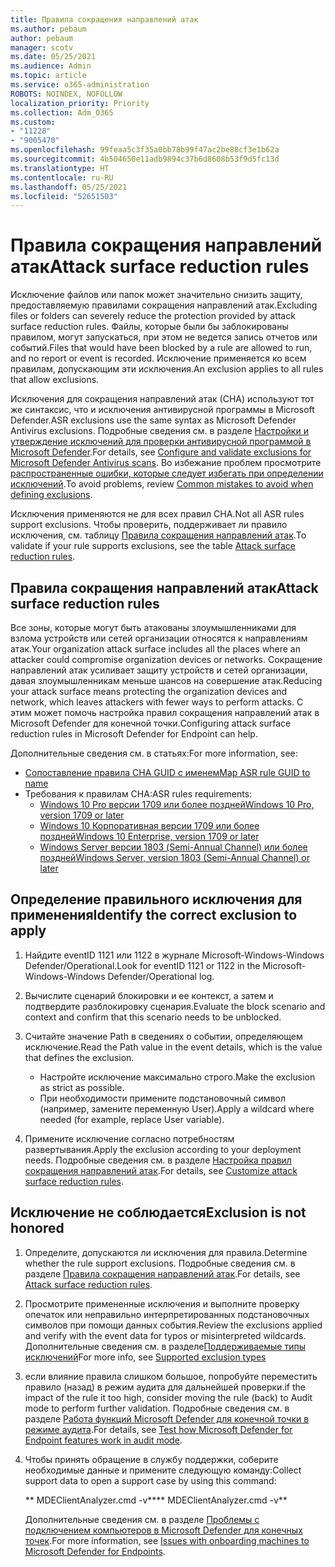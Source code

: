 ```yaml
---
title: Правила сокращения направлений атак
ms.author: pebaum
author: pebaum
manager: scotv
ms.date: 05/25/2021
ms.audience: Admin
ms.topic: article
ms.service: o365-administration
ROBOTS: NOINDEX, NOFOLLOW
localization_priority: Priority
ms.collection: Adm_O365
ms.custom:
- "11228"
- "9005470"
ms.openlocfilehash: 99feaa5c3f35a0bb78b99f47ac2be88cf3e1b62a
ms.sourcegitcommit: 4b504650e11adb9894c37b6d8608b53f9d5fc13d
ms.translationtype: HT
ms.contentlocale: ru-RU
ms.lasthandoff: 05/25/2021
ms.locfileid: "52651503"
---
```

# <a name="attack-surface-reduction-rules"></a><span data-ttu-id="be4ed-102">Правила сокращения направлений атак</span><span class="sxs-lookup"><span data-stu-id="be4ed-102">Attack surface reduction rules</span></span>

<span data-ttu-id="be4ed-103">Исключение файлов или папок может значительно снизить защиту, предоставляемую правилами сокращения направлений атак.</span><span class="sxs-lookup"><span data-stu-id="be4ed-103">Excluding files or folders can severely reduce the protection provided by attack surface reduction rules.</span></span> <span data-ttu-id="be4ed-104">Файлы, которые были бы заблокированы правилом, могут запускаться, при этом не ведется запись отчетов или событий.</span><span class="sxs-lookup"><span data-stu-id="be4ed-104">Files that would have been blocked by a rule are allowed to run, and no report or event is recorded.</span></span> <span data-ttu-id="be4ed-105">Исключение применяется ко всем правилам, допускающим эти исключения.</span><span class="sxs-lookup"><span data-stu-id="be4ed-105">An exclusion applies to all rules that allow exclusions.</span></span>

<span data-ttu-id="be4ed-106">Исключения для сокращения направлений атак (СНА) используют тот же синтаксис, что и исключения антивирусной программы в Microsoft Defender.</span><span class="sxs-lookup"><span data-stu-id="be4ed-106">ASR exclusions use the same syntax as Microsoft Defender Antivirus exclusions.</span></span> <span data-ttu-id="be4ed-107">Подробные сведения см. в разделе [Настройки и утверждение исключений для проверки антивирусной программой в Microsoft Defender](/microsoft-365/security/defender-endpoint/configure-exclusions-microsoft-defender-antivirus).</span><span class="sxs-lookup"><span data-stu-id="be4ed-107">For details, see [Configure and validate exclusions for Microsoft Defender Antivirus scans](/microsoft-365/security/defender-endpoint/configure-exclusions-microsoft-defender-antivirus).</span></span> <span data-ttu-id="be4ed-108">Во избежание проблем просмотрите [распространенные ошибки, которые следует избегать при определении исключений](/microsoft-365/security/defender-endpoint/common-exclusion-mistakes-microsoft-defender-antivirus).</span><span class="sxs-lookup"><span data-stu-id="be4ed-108">To avoid problems, review [Common mistakes to avoid when defining exclusions](/microsoft-365/security/defender-endpoint/common-exclusion-mistakes-microsoft-defender-antivirus).</span></span>

<span data-ttu-id="be4ed-109">Исключения применяются не для всех правил СНА.</span><span class="sxs-lookup"><span data-stu-id="be4ed-109">Not all ASR rules support exclusions.</span></span> <span data-ttu-id="be4ed-110">Чтобы проверить, поддерживает ли правило исключения, см. таблицу [Правила сокращения направлений атак](/microsoft-365/security/defender-endpoint/attack-surface-reduction#attack-surface-reduction-rules).</span><span class="sxs-lookup"><span data-stu-id="be4ed-110">To validate if your rule supports exclusions, see the table [Attack surface reduction rules](/microsoft-365/security/defender-endpoint/attack-surface-reduction#attack-surface-reduction-rules).</span></span>

## <a name="attack-surface-reduction-rules"></a><span data-ttu-id="be4ed-111">Правила сокращения направлений атак</span><span class="sxs-lookup"><span data-stu-id="be4ed-111">Attack surface reduction rules</span></span>

<span data-ttu-id="be4ed-112">Все зоны, которые могут быть атакованы злоумышленниками для взлома устройств или сетей организации относятся к направлениям атак.</span><span class="sxs-lookup"><span data-stu-id="be4ed-112">Your organization attack surface includes all the places where an attacker could compromise organization devices or networks.</span></span> <span data-ttu-id="be4ed-113">Сокращение направлений атак усиливает защиту устройств и сетей организации, давая злоумышленникам меньше шансов на совершение атак.</span><span class="sxs-lookup"><span data-stu-id="be4ed-113">Reducing your attack surface means protecting the organization devices and network, which leaves attackers with fewer ways to perform attacks.</span></span> <span data-ttu-id="be4ed-114">С этим может помочь настройка правил сокращения направлений атак в Microsoft Defender для конечной точки.</span><span class="sxs-lookup"><span data-stu-id="be4ed-114">Configuring attack surface reduction rules in Microsoft Defender for Endpoint can help.</span></span>

<span data-ttu-id="be4ed-115">Дополнительные сведения см. в статьях:</span><span class="sxs-lookup"><span data-stu-id="be4ed-115">For more information, see:</span></span>

- [<span data-ttu-id="be4ed-116">Сопоставление правила СНА GUID с именем</span><span class="sxs-lookup"><span data-stu-id="be4ed-116">Map ASR rule GUID to name</span></span>](/microsoft-365/security/defender-endpoint/attack-surface-reduction#attack-surface-reduction-rules)
- <span data-ttu-id="be4ed-117">Требования к правилам СНА:</span><span class="sxs-lookup"><span data-stu-id="be4ed-117">ASR rules requirements:</span></span>
    - [<span data-ttu-id="be4ed-118">Windows 10 Pro версии 1709 или более поздней</span><span class="sxs-lookup"><span data-stu-id="be4ed-118">Windows 10 Pro, version 1709 or later</span></span>](/windows/whats-new/whats-new-windows-10-version-1709)
    - [<span data-ttu-id="be4ed-119">Windows 10 Корпоративная версии 1709 или более поздней</span><span class="sxs-lookup"><span data-stu-id="be4ed-119">Windows 10 Enterprise, version 1709 or later</span></span>](/windows/whats-new/whats-new-windows-10-version-1709)
    - [<span data-ttu-id="be4ed-120">Windows Server версии 1803 (Semi-Annual Channel) или более поздней</span><span class="sxs-lookup"><span data-stu-id="be4ed-120">Windows Server, version 1803 (Semi-Annual Channel) or later</span></span>](/windows-server/get-started/whats-new-in-windows-server-1803)

## <a name="identify-the-correct-exclusion-to-apply"></a><span data-ttu-id="be4ed-121">Определение правильного исключения для применения</span><span class="sxs-lookup"><span data-stu-id="be4ed-121">Identify the correct exclusion to apply</span></span>

1. <span data-ttu-id="be4ed-122">Найдите eventID 1121 или 1122 в журнале Microsoft-Windows-Windows Defender/Operational.</span><span class="sxs-lookup"><span data-stu-id="be4ed-122">Look for eventID 1121 or 1122 in the Microsoft-Windows-Windows Defender/Operational log.</span></span>

1. <span data-ttu-id="be4ed-123">Вычислите сценарий блокировки и ее контекст, а затем и подтвердите разблокировку сценария.</span><span class="sxs-lookup"><span data-stu-id="be4ed-123">Evaluate the block scenario and context and confirm that this scenario needs to be unblocked.</span></span>

1. <span data-ttu-id="be4ed-124">Считайте значение Path в сведениях о событии, определяющем исключение.</span><span class="sxs-lookup"><span data-stu-id="be4ed-124">Read the Path value in the event details, which is the value that defines the exclusion.</span></span>
    - <span data-ttu-id="be4ed-125">Настройте исключение максимально строго.</span><span class="sxs-lookup"><span data-stu-id="be4ed-125">Make the exclusion as strict as possible.</span></span>
    - <span data-ttu-id="be4ed-126">При необходимости примените подстановочный символ (например, замените переменную User).</span><span class="sxs-lookup"><span data-stu-id="be4ed-126">Apply a wildcard where needed (for example, replace User variable).</span></span>

1. <span data-ttu-id="be4ed-127">Примените исключение согласно потребностям развертывания.</span><span class="sxs-lookup"><span data-stu-id="be4ed-127">Apply the exclusion according to your deployment needs.</span></span> <span data-ttu-id="be4ed-128">Подробные сведения см. в разделе [Настройка правил сокращения направлений атак](/microsoft-365/security/defender-endpoint/customize-attack-surface-reduction).</span><span class="sxs-lookup"><span data-stu-id="be4ed-128">For details, see [Customize attack surface reduction rules](/microsoft-365/security/defender-endpoint/customize-attack-surface-reduction).</span></span>

## <a name="exclusion-is-not-honored"></a><span data-ttu-id="be4ed-129">Исключение не соблюдается</span><span class="sxs-lookup"><span data-stu-id="be4ed-129">Exclusion is not honored</span></span>

1. <span data-ttu-id="be4ed-130">Определите, допускаются ли исключения для правила.</span><span class="sxs-lookup"><span data-stu-id="be4ed-130">Determine whether the rule support exclusions.</span></span> <span data-ttu-id="be4ed-131">Подробные сведения см. в разделе [Правила сокращения направлений атак](/microsoft-365/security/defender-endpoint/attack-surface-reduction#attack-surface-reduction-rules).</span><span class="sxs-lookup"><span data-stu-id="be4ed-131">For details, see [Attack surface reduction rules](/microsoft-365/security/defender-endpoint/attack-surface-reduction#attack-surface-reduction-rules).</span></span>

1. <span data-ttu-id="be4ed-132">Просмотрите примененные исключения и выполните проверку опечаток или неправильно интерпретированных подстановочных символов при помощи данных события.</span><span class="sxs-lookup"><span data-stu-id="be4ed-132">Review the exclusions applied and verify with the event data for typos or misinterpreted wildcards.</span></span> <span data-ttu-id="be4ed-133">Дополнительные сведения см. в разделе[Поддерживаемые типы исключений](/microsoft-365/security/defender-endpoint/mac-exclusions#supported-exclusion-types)</span><span class="sxs-lookup"><span data-stu-id="be4ed-133">For more info, see [Supported exclusion types](/microsoft-365/security/defender-endpoint/mac-exclusions#supported-exclusion-types)</span></span>

1. <span data-ttu-id="be4ed-134">если влияние правила слишком большое, попробуйте переместить правило (назад) в режим аудита для дальнейшей проверки.</span><span class="sxs-lookup"><span data-stu-id="be4ed-134">if the impact of the rule it too high, consider moving the rule (back) to Audit mode to perform further validation.</span></span> <span data-ttu-id="be4ed-135">Подробные сведения см. в разделе [Работа функций Microsoft Defender для конечной точки в режиме аудита](/microsoft-365/security/defender-endpoint/audit-windows-defender).</span><span class="sxs-lookup"><span data-stu-id="be4ed-135">For details, see [Test how Microsoft Defender for Endpoint features work in audit mode](/microsoft-365/security/defender-endpoint/audit-windows-defender).</span></span>

1. <span data-ttu-id="be4ed-136">Чтобы принять обращение в службу поддержки, соберите необходимые данные и примените следующую команду:</span><span class="sxs-lookup"><span data-stu-id="be4ed-136">Collect support data to open a support case by using this command:</span></span>
    
   <span data-ttu-id="be4ed-137">\*\* MDEClientAnalyzer.cmd -v\*\*</span><span class="sxs-lookup"><span data-stu-id="be4ed-137">\*\* MDEClientAnalyzer.cmd -v\*\*</span></span>

    <span data-ttu-id="be4ed-138">Дополнительные сведения см. в разделе [Проблемы с подключением компьютеров в Microsoft Defender для конечных точек](issues-with-onboarding-machines.md).</span><span class="sxs-lookup"><span data-stu-id="be4ed-138">For more information, see [Issues with onboarding machines to Microsoft Defender for Endpoints](issues-with-onboarding-machines.md).</span></span>
